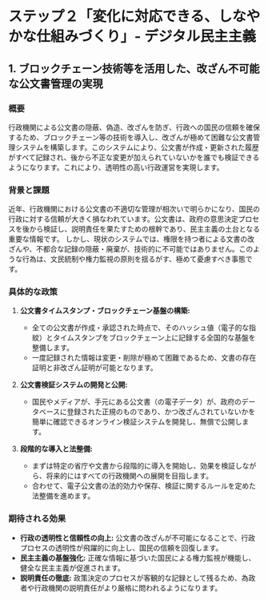# ステップ２「変化に対応できる、しなやかな仕組みづくり」- デジタル民主主義

## 1. ブロックチェーン技術等を活用した、改ざん不可能な公文書管理の実現

### 概要
行政機関による公文書の隠蔽、偽造、改ざんを防ぎ、行政への国民の信頼を確保するため、ブロックチェーン等の技術を導入し、改ざんが極めて困難な公文書管理システムを構築します。このシステムにより、公文書が作成・更新された履歴がすべて記録され、後から不正な変更が加えられていないかを誰でも検証できるようになります。これにより、透明性の高い行政運営を実現します。

### 背景と課題
近年、行政機関における公文書の不適切な管理が相次いで明らかになり、国民の行政に対する信頼が大きく損なわれています。公文書は、政府の意思決定プロセスを後から検証し、説明責任を果たすための根幹であり、民主主義の土台となる重要な情報です。
しかし、現状のシステムでは、権限を持つ者による文書の改ざんや、不都合な記録の隠蔽・廃棄が、技術的に不可能ではありません。このような行為は、文民統制や権力監視の原則を揺るがす、極めて憂慮すべき事態です。

### 具体的な政策
1.  **公文書タイムスタンプ・ブロックチェーン基盤の構築:**
    *   全ての公文書が作成・承認された時点で、そのハッシュ値（電子的な指紋）とタイムスタンプをブロックチェーン上に記録する全国的な基盤を整備します。
    *   一度記録された情報は変更・削除が極めて困難であるため、文書の存在証明と非改ざん証明が可能となります。

2.  **公文書検証システムの開発と公開:**
    *   国民やメディアが、手元にある公文書（の電子データ）が、政府のデータベースに登録された正規のものであり、かつ改ざんされていないかを簡単に確認できるオンライン検証システムを開発し、無償で公開します。

3.  **段階的な導入と法整備:**
    *   まずは特定の省庁や文書から段階的に導入を開始し、効果を検証しながら、将来的にはすべての行政機関への展開を目指します。
    *   合わせて、電子公文書の法的効力や保存、検証に関するルールを定めた法整備を進めます。

### 期待される効果
*   **行政の透明性と信頼性の向上:** 公文書の改ざんが不可能になることで、行政プロセスの透明性が飛躍的に向上し、国民の信頼を回復します。
*   **民主主義の基盤強化:** 正確な情報に基づいた国民による権力監視が機能し、健全な民主主義が促進されます。
*   **説明責任の徹底:** 政策決定のプロセスが客観的な記録として残るため、為政者や行政機関の説明責任がより厳格に問われるようになります。